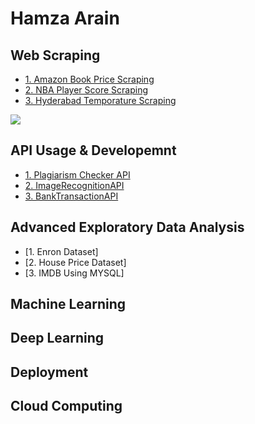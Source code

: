 # Hamza Arain

## Web Scraping 
* [1. Amazon Book Price Scraping]( https://github.com/mHamzaArain/Web_scraping/tree/master/Scrapy/Projects/amazon/amazon )
* [2. NBA Player Score Scraping]( https://github.com/mHamzaArain/Web_scraping/tree/master/Scrapy/Projects/nba )
* [3. Hyderabad Temporature Scraping]()

![](/images/positions_by_state.png)

## API Usage & Developemnt
* [1. Plagiarism Checker API]()
* [2. ImageRecognitionAPI]()
* [3. BankTransactionAPI]()

## Advanced Exploratory Data Analysis
* [1. Enron Dataset]
* [2. House Price Dataset]
* [3. IMDB Using MYSQL]

## Machine Learning

## Deep Learning

## Deployment

## Cloud Computing




